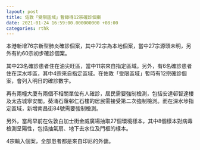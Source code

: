 ```yaml
---
layout: post
title: 佐敦「受限區域」暫錄得12宗確診個案
date: 2021-01-24 16:59:00.000000000 +08:00
categories: rthk
---
```


本港新增76宗新型肺炎確診個案，其中72宗為本地個案，當中27宗源頭未明，另外有約60宗初步確診個案。

其中23名確診患者住在油尖旺區，當中11宗來自指定區域。另外，有6名確診患者住在深水埗區，其中4宗來自指定區域。在佐敦「受限區域」暫時有12宗確診個案，會列入明日的確診數字。

再有兩幢大廈有兩個不相關單位有人確診，居民需要強制檢測，包括安達邨智達樓及太古城寧安閣。葵涌石蔭邨仁石樓的居民需接受第二次強制檢測。而在深水埗指定區域，新增南昌街84號需要強制檢測。

另外，當局早前在佐敦白加士街金威廣場抽取27個環境樣本，其中8個樣本對病毒檢測呈陽性，包括抽氣扇、地下去水位及門框的樣本。

4宗輸入個案，全部患者都是來自印尼的外傭。
